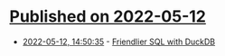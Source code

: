 # [Published on 2022-05-12](index.md)

* [2022-05-12, 14:50:35](https://news.ycombinator.com/item?id=31355050) - [Friendlier SQL with DuckDB](https://duckdb.org/2022/05/04/friendlier-sql.html)
